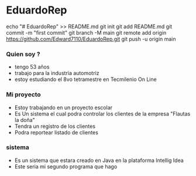 # EduardoRep
echo "# EduardoRep" >> README.md
git init
git add README.md
git commit -m "first commit"
git branch -M main
git remote add origin https://github.com/Edward7110/EduardoRep.git
git push -u origin main
### Quien soy ?
- tengo 53 años
- trabajo para la industria automotriz
- estoy estudiando el 8vo tetramestre en Tecmilenio On Line

### Mi proyecto 
- Estoy trabajando en un proyecto escolar
- Es Un sistema el cual podra controlar los clientes de la empresa "Flautas la doña"
- Tendra un registro de los clientes
- Podra reportear listado de clientes

### sistema 
- Es un sistema que estara creado en Java en la plataforma Intellig Idea
- Este seria mi segundo programa que hago 
